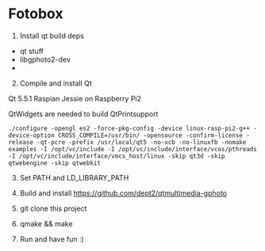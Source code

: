 # Fotobox

1) Install qt build deps
 * qt stuff
 * libgphoto2-dev
 * 

2) Compile and install Qt

Qt 5.5.1
Raspian Jessie on Raspberry Pi2

QtWidgets are needed to build QtPrintsupport

```
./configure -opengl es2 -force-pkg-config -device linux-rasp-pi2-g++ -device-option CROSS_COMPILE=/usr/bin/ -opensource -confirm-license -release -qt-pcre -prefix /usr/local/qt5 -no-xcb -no-linuxfb -nomake examples -I /opt/vc/include -I /opt/vc/include/interface/vcos/pthreads -I /opt/vc/include/interface/vmcs_host/linux -skip qt3d -skip qtwebengine -skip qtwebkit
```

3) Set PATH and LD_LIBRARY_PATH

4) Build and install https://github.com/dept2/qtmultimedia-gphoto

5) git clone this project

6) qmake && make

7) Run and have fun :)

